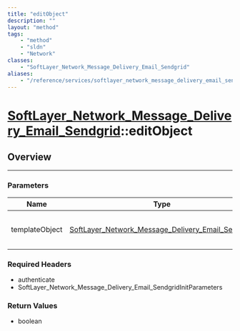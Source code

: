 ```yaml
---
title: "editObject"
description: ""
layout: "method"
tags:
    - "method"
    - "sldn"
    - "Network"
classes:
    - "SoftLayer_Network_Message_Delivery_Email_Sendgrid"
aliases:
    - "/reference/services/softlayer_network_message_delivery_email_sendgrid/editObject"
---
```

# [SoftLayer_Network_Message_Delivery_Email_Sendgrid](/reference/services/SoftLayer_Network_Message_Delivery_Email_Sendgrid)::editObject





## Overview 


-----

### Parameters 
|Name | Type | Description |
| --- | --- | --- |
|templateObject| <a href='/reference/datatypes/SoftLayer_Network_Message_Delivery_Email_Sendgrid'>SoftLayer_Network_Message_Delivery_Email_Sendgrid </a>| A skeleton SoftLayer_Network_Message_Delivery_Email_Sendgrid object with only the properties defined that you wish to change. Unchanged properties are left alone.|


### Required Headers
* authenticate
* SoftLayer_Network_Message_Delivery_Email_SendgridInitParameters


### Return Values
* boolean




